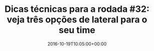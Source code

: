 ---
layout: post
title: "Dicas técnicas para a rodada #32: veja três opções de lateral para o seu time"
date: 2016-10-19T10:05:00+00:00
external_link: "http://globoesporte.globo.com/cartola-fc/dicas/noticia/2016/10/dicas-tecnicas-para-rodada-32-veja-tres-opcoes-de-lateral-para-o-seu-time.html"
categories: news globo.com
---